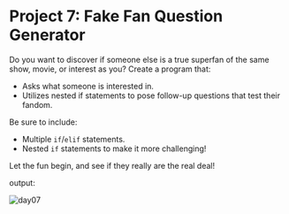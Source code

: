 # Project 7: Fake Fan Question Generator

Do you want to discover if someone else is a true superfan of the same show, movie, or interest as you? Create a program that:

- Asks what someone is interested in.
- Utilizes nested if statements to pose follow-up questions that test their fandom.

Be sure to include:

- Multiple `if`/`elif` statements.
- Nested `if` statements to make it more challenging!

Let the fun begin, and see if they really are the real deal!

output:

![day07](https://github.com/user-attachments/assets/e7dd285f-77dd-4c8b-81aa-82557eab88a6)
